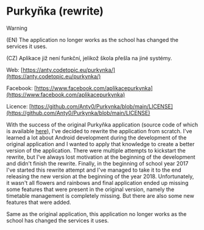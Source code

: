 # Purkyňka (rewrite)

> [!WARNING]
> (EN) The application no longer works as the school has changed the services it uses.
>
> (CZ) Aplikace již není funkční, jelikož škola přešla na jiné systémy.

Web: [https://anty.codetopic.eu/purkynka/](https://anty.codetopic.eu/purkynka/)

Facebook: [https://www.facebook.com/aplikacepurkynka](https://www.facebook.com/aplikacepurkynka)

Licence: [https://github.com/Anty0/Purkynka/blob/main/LICENSE](https://github.com/Anty0/Purkynka/blob/main/LICENSE)

With the success of the original Purkyňka application (source code of which is available [here](https://github.com/Anty0/Purkynka)), I've decided to rewrite the application from scratch. I've learned a lot about Android development during the development of the original application and I wanted to apply that knowledge to create a better version of the application. There were multiple attempts to kickstart the rewrite, but I've always lost motivation at the beginning of the development and didn't finish the rewrite. Finally, in the beginning of school year 2017 I've started this rewrite attempt and I've managed to take it to the end releasing the new version at the beginning of the year 2018. Unfortunately, it wasn't all flowers and rainbows and final application ended up missing some features that were present in the original version, namely the timetable management is completely missing. But there are also some new features that were added.

Same as the original application, this application no longer works as the school has changed the services it uses.